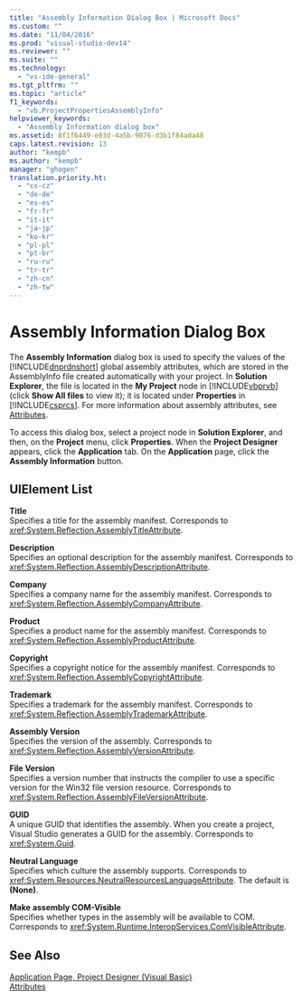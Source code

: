 ```yaml
---
title: "Assembly Information Dialog Box | Microsoft Docs"
ms.custom: ""
ms.date: "11/04/2016"
ms.prod: "visual-studio-dev14"
ms.reviewer: ""
ms.suite: ""
ms.technology: 
  - "vs-ide-general"
ms.tgt_pltfrm: ""
ms.topic: "article"
f1_keywords: 
  - "vb.ProjectPropertiesAssemblyInfo"
helpviewer_keywords: 
  - "Assembly Information dialog box"
ms.assetid: 8f1f6449-e03d-4a5b-9076-d3b1f84ada48
caps.latest.revision: 13
author: "kempb"
ms.author: "kempb"
manager: "ghogen"
translation.priority.ht: 
  - "cs-cz"
  - "de-de"
  - "es-es"
  - "fr-fr"
  - "it-it"
  - "ja-jp"
  - "ko-kr"
  - "pl-pl"
  - "pt-br"
  - "ru-ru"
  - "tr-tr"
  - "zh-cn"
  - "zh-tw"
---
```

# Assembly Information Dialog Box
The **Assembly Information** dialog box is used to specify the values of the [!INCLUDE[dnprdnshort](../../code-quality/includes/dnprdnshort_md.md)] global assembly attributes, which are stored in the AssemblyInfo file created automatically with your project. In **Solution Explorer**, the file is located in the **My Project** node in [!INCLUDE[vbprvb](../../code-quality/includes/vbprvb_md.md)] (click **Show All files** to view it); it is located under **Properties** in [!INCLUDE[csprcs](../../data-tools/includes/csprcs_md.md)]. For more information about assembly attributes, see [Attributes](../Topic/Attributes%20\(C%23%20and%20Visual%20Basic\).md).  
  
 To access this dialog box, select a project node in **Solution Explorer**, and then, on the **Project** menu, click **Properties**. When the **Project Designer** appears, click the **Application** tab. On the **Application** page, click the **Assembly Information** button.  
  
## UIElement List  
 **Title**  
 Specifies a title for the assembly manifest. Corresponds to <xref:System.Reflection.AssemblyTitleAttribute>.  
  
 **Description**  
 Specifies an optional description for the assembly manifest. Corresponds to <xref:System.Reflection.AssemblyDescriptionAttribute>.  
  
 **Company**  
 Specifies a company name for the assembly manifest. Corresponds to <xref:System.Reflection.AssemblyCompanyAttribute>.  
  
 **Product**  
 Specifies a product name for the assembly manifest. Corresponds to <xref:System.Reflection.AssemblyProductAttribute>.  
  
 **Copyright**  
 Specifies a copyright notice for the assembly manifest. Corresponds to <xref:System.Reflection.AssemblyCopyrightAttribute>.  
  
 **Trademark**  
 Specifies a trademark for the assembly manifest. Corresponds to <xref:System.Reflection.AssemblyTrademarkAttribute>.  
  
 **Assembly Version**  
 Specifies the version of the assembly. Corresponds to <xref:System.Reflection.AssemblyVersionAttribute>.  
  
 **File Version**  
 Specifies a version number that instructs the compiler to use a specific version for the Win32 file version resource. Corresponds to <xref:System.Reflection.AssemblyFileVersionAttribute>.  
  
 **GUID**  
 A unique GUID that identifies the assembly. When you create a project, Visual Studio generates a GUID for the assembly. Corresponds to <xref:System.Guid>.  
  
 **Neutral Language**  
 Specifies which culture the assembly supports. Corresponds to <xref:System.Resources.NeutralResourcesLanguageAttribute>. The default is **(None)**.  
  
 **Make assembly COM-Visible**  
 Specifies whether types in the assembly will be available to COM. Corresponds to <xref:System.Runtime.InteropServices.ComVisibleAttribute>.  
  
## See Also  
 [Application Page, Project Designer (Visual Basic)](../../ide/reference/application-page-project-designer-visual-basic.md)   
 [Attributes](../Topic/Attributes%20\(C%23%20and%20Visual%20Basic\).md)